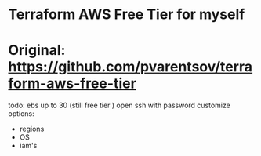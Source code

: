 # Terraform AWS Free Tier for myself
# Original: https://github.com/pvarentsov/terraform-aws-free-tier

todo: 
ebs up to 30 (still free tier ) 
open ssh with password
customize options: 
 * regions
 * OS
 * iam's

